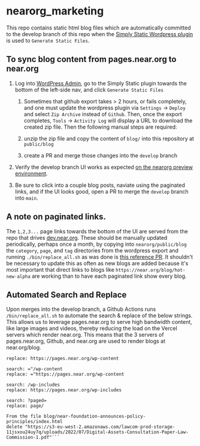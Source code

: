 # nearorg_marketing

This repo contains static html blog files which are automatically committed to the develop branch of this repo when the [Simply Static Wordpress plugin](https://pages.near.org/wp-admin/admin.php?page=simply-static-generate) is used to `Generate Static Files`. 


## To sync blog content from pages.near.org to near.org
1. Log into [WordPress Admin](https://pages.near.org/wp-admin/admin.php?page=simply-static-generate), go to the Simply Static plugin towards the bottom of the left-side nav, and click `Generate Static Files`

    1. Sometimes that github export takes > 2 hours, or fails completely, and one must update the wordpress plugin via `Settings` -> `Deploy` and select `Zip Archive` instead of `Github`. Then, once the export completes, `Tools` -> `Activity Log` will display a URL to download the created zip file. Then the following manual steps are required: 

    2. unzip the zip file and copy the content of `blog/` into this repository at `public/blog`

    3. create a PR and merge those changes into the `develop` branch

2. Verify the develop branch UI works as expected [on the nearorg preview environment](https://nearorg-marketing.vercel.app/blog). 
3. Be sure to click into a couple blog posts, naviate using the paginated links, and if the UI looks good, open a PR to merge the `develop` branch into `main`.


## A note on paginated links. 
The `1,2,3...` page links towards the bottom of the UI are served from the repo that drives [dev.near.org](https://github.com/near/nearorg). These should be manually updated periodically, perhaps once a month, by copying into `nearorg/public/blog` the `category`, `page`, and `tag` directories from the wordpress export and running `./bin/replace_all.sh` as was done is [this reference PR](https://github.com/near/nearorg/commit/4fb44d4d58c5e7a1322fd115a72faca6a98d59ba). It shouldn't be necessary to update this as often as new blogs are added because it's most important that direct links to blogs like `https://near.org/blog/hot-new-alpha` are working than to have each paginated link show every blog. 


## Automated Search and Replace
Upon merges into the develop branch, a Github Actions runs `/bin/replace_all.sh` to automate the search & replace of the below strings. This allows us to leverage pages.near.org to serve high bandwidth content, like large images and videos, thereby reducing the load on the Vercel servers which render near.org. This means that the 3 servers of pages.near.org, Github, and near.org are used to render blogs at near.org/blog.

```search: /wp-content
replace: https://pages.near.org/wp-content

search: ="/wp-content
replace: ="https://pages.near.org/wp-content

search: /wp-includes
replace: https://pages.near.org/wp-includes

search: ?paged=
replace: page/

From the file blog/near-foundation-announces-policy-principles/index.html
delete "https://s3-eu-west-2.amazonaws.com/lawcom-prod-storage-11jsxou24uy7q/uploads/2022/07/Digital-Assets-Consultation-Paper-Law-Commission-1.pdf"```
